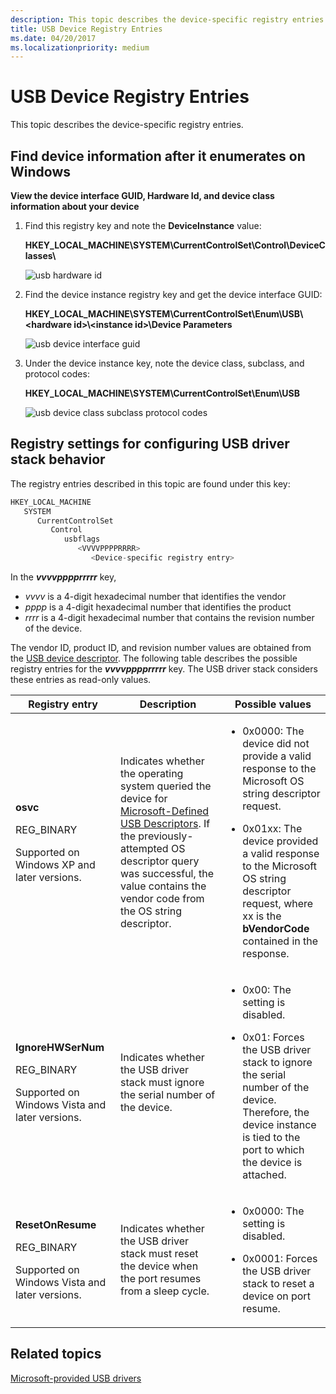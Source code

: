 ```yaml
---
description: This topic describes the device-specific registry entries.
title: USB Device Registry Entries
ms.date: 04/20/2017
ms.localizationpriority: medium
---
```


# USB Device Registry Entries


This topic describes the device-specific registry entries.

## Find device information after it enumerates on Windows


**View the device interface GUID, Hardware Id, and device class information about your device**

1.  Find this registry key and note the **DeviceInstance** value:

    **HKEY\_LOCAL\_MACHINE\\SYSTEM\\CurrentControlSet\\Control\\DeviceClasses\\**

    ![usb hardware id](images/deviceinstance.png)

2.  Find the device instance registry key and get the device interface GUID:

    **HKEY\_LOCAL\_MACHINE\\SYSTEM\\CurrentControlSet\\Enum\\USB\\&lt;hardware id&gt;\\&lt;instance id&gt;\\Device Parameters**

    ![usb device interface guid](images/device-interface-guid2.png)

3.  Under the device instance key, note the device class, subclass, and protocol codes:

    **HKEY\_LOCAL\_MACHINE\\SYSTEM\\CurrentControlSet\\Enum\\USB**

    ![usb device class subclass protocol codes](images/deviceclass.png)

## Registry settings for configuring USB driver stack behavior


The registry entries described in this topic are found under this key:

```cpp
HKEY_LOCAL_MACHINE
   SYSTEM
      CurrentControlSet
         Control
            usbflags
               <VVVVPPPPRRRR>
                  <Device-specific registry entry>
```

In the ***vvvvpppprrrrr*** key,

-   *vvvv* is a 4-digit hexadecimal number that identifies the vendor
-   *pppp* is a 4-digit hexadecimal number that identifies the product
-   *rrrr* is a 4-digit hexadecimal number that contains the revision number of the device.

The vendor ID, product ID, and revision number values are obtained from the [USB device descriptor](usb-device-descriptors.md).
The following table describes the possible registry entries for the ***vvvvpppprrrrr*** key. The USB driver stack considers these entries as read-only values.

<table>
<colgroup>
<col width="33%" />
<col width="33%" />
<col width="33%" />
</colgroup>
<thead>
<tr class="header">
<th>Registry entry</th>
<th>Description</th>
<th>Possible values</th>
</tr>
</thead>
<tbody>
<tr class="odd">
<td><p><strong>osvc</strong></p>
<p>REG_BINARY</p>
<p>Supported on Windows XP and later versions.</p></td>
<td><p>Indicates whether the operating system queried the device for <a href="microsoft-defined-usb-descriptors.md" data-raw-source="[Microsoft-Defined USB Descriptors](microsoft-defined-usb-descriptors.md)">Microsoft-Defined USB Descriptors</a>. If the previously-attempted OS descriptor query was successful, the value contains the vendor code from the OS string descriptor.</p></td>
<td><ul>
<li><p>0x0000: The device did not provide a valid response to the Microsoft OS string descriptor request.</p></li>
<li><p>0x01xx: The device provided a valid response to the Microsoft OS string descriptor request, where xx is the <strong>bVendorCode</strong> contained in the response.</p></li>
</ul></td>
</tr>
<tr class="even">
<td><p><strong>IgnoreHWSerNum</strong></p>
<p>REG_BINARY</p>
<p>Supported on Windows Vista and later versions.</p></td>
<td><p>Indicates whether the USB driver stack must ignore the serial number of the device.</p></td>
<td><ul>
<li><p>0x00: The setting is disabled.</p></li>
<li><p>0x01: Forces the USB driver stack to ignore the serial number of the device. Therefore, the device instance is tied to the port to which the device is attached.</p></li>
</ul></td>
</tr>
<tr class="odd">
<td><p><strong>ResetOnResume</strong></p>
<p>REG_BINARY</p>
<p>Supported on Windows Vista and later versions.</p></td>
<td><p>Indicates whether the USB driver stack must reset the device when the port resumes from a sleep cycle.</p></td>
<td><ul>
<li><p>0x0000: The setting is disabled.</p></li>
<li><p>0x0001: Forces the USB driver stack to reset a device on port resume.</p></li>
</ul></td>
</tr>
</tbody>
</table>

 

## Related topics
[Microsoft-provided USB drivers](system-supplied-usb-drivers.md)  



